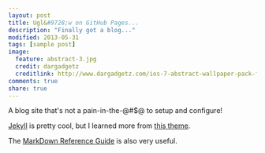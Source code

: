 ```yaml
---
layout: post
title: Ugl&#9728;w on GitHub Pages...
description: "Finally got a blog..."
modified: 2013-05-31
tags: [sample post]
image:
  feature: abstract-3.jpg
  credit: dargadgetz
  creditlink: http://www.dargadgetz.com/ios-7-abstract-wallpaper-pack-for-iphone-5-and-ipod-touch-retina/
comments: true
share: true
---
```


A blog site that's not a pain-in-the-@#$@ to setup and configure!

[Jekyll](http://jekyllrb.com/) is pretty cool, but I learned more from [this theme](http://mmistakes.github.io/hpstr-jekyll-theme/theme-setup/).

The [MarkDown Reference Guide](http://daringfireball.net/projects/markdown/basics) is also very useful.
